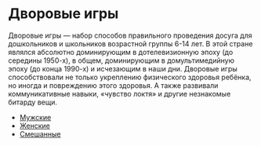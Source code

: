 # Дворовые игры

Дворовые игры — набор способов правильного проведения досуга для дошкольников и школьников возрастной группы 6-14 лет. В этой стране являлся абсолютно доминирующим в дотелевизионную эпоху (до середины 1950-х), в общем, доминирующим в домультимедийную эпоху (до конца 1990-х) и исчезающим в наши дни. Дворовые игры способствовали не только укреплению физического здоровья ребёнка, но иногда и повреждению этого здоровья. А также развивали коммуникативные навыки, «чувство локтя» и другие незнакомые битарду вещи.

* [Мужские](./%D0%9C%D1%83%D0%B6%D1%81%D0%BA%D0%B8%D0%B5/index.md)
* [Женские](./%D0%96%D0%B5%D0%BD%D1%81%D0%BA%D0%B8%D0%B5/index.md)
* [Смешанные](./%D0%A1%D0%BC%D0%B5%D1%88%D0%B0%D0%BD%D0%BD%D1%8B%D0%B5/index.md)
